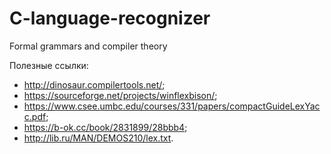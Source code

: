 # C-language-recognizer
Formal grammars and compiler theory

Полезные ссылки:
  - http://dinosaur.compilertools.net/;
  - https://sourceforge.net/projects/winflexbison/;
  - https://www.csee.umbc.edu/courses/331/papers/compactGuideLexYacc.pdf;
  - https://b-ok.cc/book/2831899/28bbb4;
  - http://lib.ru/MAN/DEMOS210/lex.txt.

